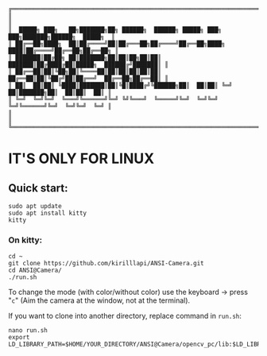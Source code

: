 ```
╔═══════════════════════════════════════════════════════════════════════════════════════════╗
║                                                                                           ║
║  █████╗ ███╗   ██╗███████╗██╗ ██████╗  ██████╗ █████╗ ███╗   ███╗███████╗██████╗  █████╗  ║
║ ██╔══██╗████╗  ██║██╔════╝██║██╔═══██╗██╔════╝██╔══██╗████╗ ████║██╔════╝██╔══██╗██╔══██╗ ║
║ ███████║██╔██╗ ██║███████╗██║██║██╗██║██║     ███████║██╔████╔██║█████╗  ██████╔╝███████║ ║
║ ██╔══██║██║╚██╗██║╚════██║██║██║██║██║██║     ██╔══██║██║╚██╔╝██║██╔══╝  ██╔══██╗██╔══██║ ║
║ ██║  ██║██║ ╚████║███████║██║╚█║████╔╝╚██████╗██║  ██║██║ ╚═╝ ██║███████╗██║  ██║██║  ██║ ║
║ ╚═╝  ╚═╝╚═╝  ╚═══╝╚══════╝╚═╝ ╚╝╚═══╝  ╚═════╝╚═╝  ╚═╝╚═╝     ╚═╝╚══════╝╚═╝  ╚═╝╚═╝  ╚═╝ ║
║                                                                                           ║
╚═══════════════════════════════════════════════════════════════════════════════════════════╝
```
# IT'S ONLY FOR LINUX
## Quick start:
```
sudo apt update
sudo apt install kitty
kitty
```
### On kitty:
```
cd ~
git clone https://github.com/kirilllapi/ANSI-Camera.git
cd ANSI@Camera/
./run.sh
```

To change the mode (with color/without color) use the keyboard -> press "```c```" (Aim the camera at the window, not at the terminal).

If you want to clone into another directory, replace command in ```run.sh```:
```
nano run.sh
export LD_LIBRARY_PATH=$HOME/YOUR_DIRECTORY/ANSI@Camera/opencv_pc/lib:$LD_LIBRARY_PATH 
```
